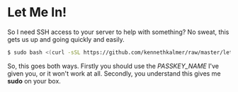 # Let Me In!

So I need SSH access to your server to help with something? No sweat, this gets us up and going quickly and easily.

```sh
$ sudo bash <(curl -sSL https://github.com/kennethkalmer/raw/master/letmein.sh) PASSKEY_NAME
```

So, this goes both ways. Firstly you should use the _PASSKEY_NAME_ I've given you, or it won't work at all. Secondly, you understand this gives me **sudo** on your box.


